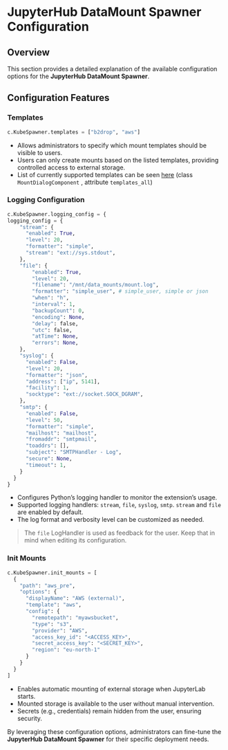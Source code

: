 # JupyterHub DataMount Spawner Configuration

## Overview

This section provides a detailed explanation of the available configuration options for the **JupyterHub DataMount Spawner**.

## Configuration Features

### Templates

```python
c.KubeSpawner.templates = ["b2drop", "aws"]
```

- Allows administrators to specify which mount templates should be visible to users.
- Users can only create mounts based on the listed templates, providing controlled access to external storage.
- List of currently supported templates can be seen [here](https://github.com/jsc-jupyter/jupyterlab-data-mount/blob/main/src/dialog/widget.tsx#L82) (class `MountDialogComponent` , attribute `templates_all`)

### Logging Configuration

```python
c.KubeSpawner.logging_config = {
logging_config = {
    "stream": {
      "enabled": True,
      "level": 20,
      "formatter": "simple",
      "stream": "ext://sys.stdout",
    },
    "file": {
        "enabled": True,
        "level": 20,
        "filename": "/mnt/data_mounts/mount.log",
        "formatter": "simple_user", # simple_user, simple or json
        "when": "h",
        "interval": 1,
        "backupCount": 0,
        "encoding": None,
        "delay": false,
        "utc": false,
        "atTime": None,
        "errors": None,
    },
    "syslog": {
      "enabled": False,
      "level": 20,
      "formatter": "json",
      "address": ["ip", 5141],
      "facility": 1,
      "socktype": "ext://socket.SOCK_DGRAM",
    },
    "smtp": {
      "enabled": False,
      "level": 50,
      "formatter": "simple",
      "mailhost": "mailhost",
      "fromaddr": "smtpmail",
      "toaddrs": [],
      "subject": "SMTPHandler - Log",
      "secure": None,
      "timeout": 1,
    }
  }
}
```

- Configures Python’s logging handler to monitor the extension’s usage.
- Supported logging handlers: `stream`, `file`, `syslog`, `smtp`. `stream` and `file` are enabled by default.
- The log format and verbosity level can be customized as needed.

> The `file` LogHandler is used as feedback for the user. Keep that in mind when editing its configuration.

### Init Mounts

```python
c.KubeSpawner.init_mounts = [
  {
    "path": "aws_pre",
    "options": {
      "displayName": "AWS (external)",
      "template": "aws",
      "config": {
        "remotepath": "myawsbucket",
        "type": "s3",
        "provider": "AWS",
        "access_key_id": "<ACCESS_KEY>",
        "secret_access_key": "<SECRET_KEY>",
        "region": "eu-north-1"
      }
    }
  }
]
```

- Enables automatic mounting of external storage when JupyterLab starts.
- Mounted storage is available to the user without manual intervention.
- Secrets (e.g., credentials) remain hidden from the user, ensuring security.

By leveraging these configuration options, administrators can fine-tune the **JupyterHub DataMount Spawner** for their specific deployment needs.
